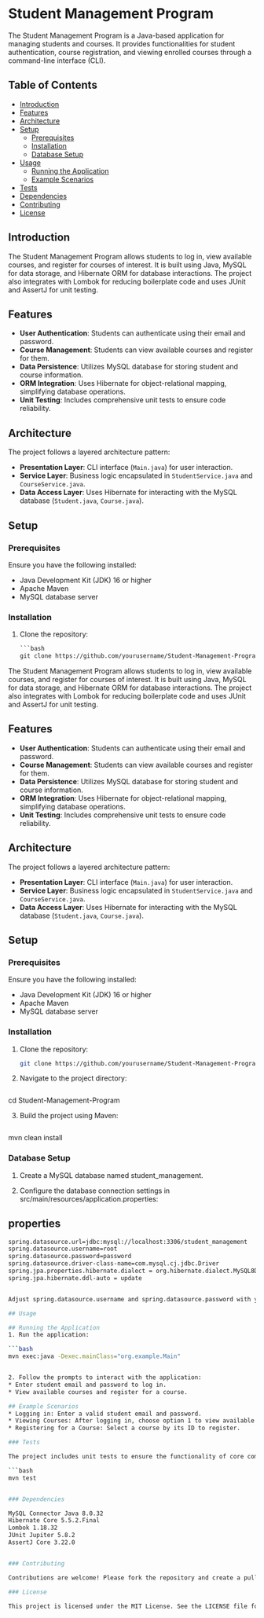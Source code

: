 # Student Management Program

The Student Management Program is a Java-based application for managing students and courses. It provides functionalities for student authentication, course registration, and viewing enrolled courses through a command-line interface (CLI).

## Table of Contents

- [Introduction](#introduction)
- [Features](#features)
- [Architecture](#architecture)
- [Setup](#setup)
  - [Prerequisites](#prerequisites)
  - [Installation](#installation)
  - [Database Setup](#database-setup)
- [Usage](#usage)
  - [Running the Application](#running-the-application)
  - [Example Scenarios](#example-scenarios)
- [Tests](#tests)
- [Dependencies](#dependencies)
- [Contributing](#contributing)
- [License](#license)

## Introduction

The Student Management Program allows students to log in, view available courses, and register for courses of interest. It is built using Java, MySQL for data storage, and Hibernate ORM for database interactions. The project also integrates with Lombok for reducing boilerplate code and uses JUnit and AssertJ for unit testing.

## Features

- **User Authentication**: Students can authenticate using their email and password.
- **Course Management**: Students can view available courses and register for them.
- **Data Persistence**: Utilizes MySQL database for storing student and course information.
- **ORM Integration**: Uses Hibernate for object-relational mapping, simplifying database operations.
- **Unit Testing**: Includes comprehensive unit tests to ensure code reliability.

## Architecture

The project follows a layered architecture pattern:

- **Presentation Layer**: CLI interface (`Main.java`) for user interaction.
- **Service Layer**: Business logic encapsulated in `StudentService.java` and `CourseService.java`.
- **Data Access Layer**: Uses Hibernate for interacting with the MySQL database (`Student.java`, `Course.java`).

## Setup

### Prerequisites

Ensure you have the following installed:

- Java Development Kit (JDK) 16 or higher
- Apache Maven
- MySQL database server

### Installation

1. Clone the repository:

   ```html
   ```bash
   git clone https://github.com/yourusername/Student-Management-Program.git

The Student Management Program allows students to log in, view available courses, and register for courses of interest. It is built using Java, MySQL for data storage, and Hibernate ORM for database interactions. The project also integrates with Lombok for reducing boilerplate code and uses JUnit and AssertJ for unit testing.

## Features

- **User Authentication**: Students can authenticate using their email and password.
- **Course Management**: Students can view available courses and register for them.
- **Data Persistence**: Utilizes MySQL database for storing student and course information.
- **ORM Integration**: Uses Hibernate for object-relational mapping, simplifying database operations.
- **Unit Testing**: Includes comprehensive unit tests to ensure code reliability.

## Architecture

The project follows a layered architecture pattern:

- **Presentation Layer**: CLI interface (`Main.java`) for user interaction.
- **Service Layer**: Business logic encapsulated in `StudentService.java` and `CourseService.java`.
- **Data Access Layer**: Uses Hibernate for interacting with the MySQL database (`Student.java`, `Course.java`).

## Setup

### Prerequisites

Ensure you have the following installed:

- Java Development Kit (JDK) 16 or higher
- Apache Maven
- MySQL database server

### Installation

1. Clone the repository:

   ```bash
   git clone https://github.com/yourusername/Student-Management-Program.git
2. Navigate to the project directory:

   ```bash
  cd Student-Management-Program

3. Build the project using Maven:

   ```bash
  mvn clean install
  
### Database Setup

1. Create a MySQL database named student_management.

2. Configure the database connection settings in src/main/resources/application.properties:

## properties

   ```bash
spring.datasource.url=jdbc:mysql://localhost:3306/student_management
spring.datasource.username=root
spring.datasource.password=password
spring.datasource.driver-class-name=com.mysql.cj.jdbc.Driver
spring.jpa.properties.hibernate.dialect = org.hibernate.dialect.MySQL8Dialect
spring.jpa.hibernate.ddl-auto = update


Adjust spring.datasource.username and spring.datasource.password with your MySQL credentials.

## Usage

## Running the Application
  1. Run the application:

   ```bash
mvn exec:java -Dexec.mainClass="org.example.Main"


2. Follow the prompts to interact with the application:
  * Enter student email and password to log in.
  * View available courses and register for a course.

## Example Scenarios
  * Logging in: Enter a valid student email and password.
  * Viewing Courses: After logging in, choose option 1 to view available courses.
  * Registering for a Course: Select a course by its ID to register.

### Tests

The project includes unit tests to ensure the functionality of core components. Run tests using Maven:

   ```bash
mvn test


### Dependencies

MySQL Connector Java 8.0.32
Hibernate Core 5.5.2.Final
Lombok 1.18.32
JUnit Jupiter 5.8.2
AssertJ Core 3.22.0


### Contributing

Contributions are welcome! Please fork the repository and create a pull request with your suggested changes.

### License

This project is licensed under the MIT License. See the LICENSE file for details.
